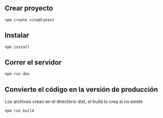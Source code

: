 ## Crear proyecto
```
npm create vite@latest
```

## Instalar
```
npm install
```

## Correr el servidor
```
npm run dev
```

## Convierte el código en la versión de producción
Los archivos crean en el directorio dist, el build lo crea si no existe
```
npm run build
```